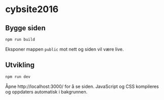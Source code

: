 # cybsite2016

## Bygge siden
```bash
npm run build
```

Eksponer mappen `public` mot nett og siden vil være live.

## Utvikling
```bash
npm run dev
```

Åpne http://localhost:3000/ for å se siden. JavaScript og CSS kompileres og oppdaters automatisk i bakgrunnen.

